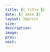 ```yaml
---
title: {{ title }}
date: {{ date }}
layout: 3dprint
size: 
description: 
image: 
prev: 
next: 
---
```

